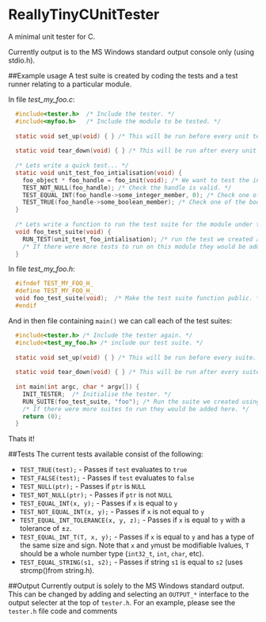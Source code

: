 ﻿# ReallyTinyCUnitTester
A minimal unit tester for C.

Currently output is to the MS Windows standard output console only (using stdio.h).

##Example usage
A test suite is created by coding the tests and a test runner relating to a particular module.

In file *test_my_foo.c*:

```C
  #include<tester.h>  /* Include the tester. */
  #include<myfoo.h>   /* Include the module to be tested. */
    
  static void set_up(void) { } /* This will be run before every unit test. In this example it does nothing. */
  
  static void tear_down(void) { } /* This will be run after every unit test. In this example it does nothing. */
    
  /* Lets write a quick test... */
  static void unit_test_foo_intialisation(void) {
    foo_object * foo_handle = foo_init(void); /* We want to test the initialisation of the module. */
    TEST_NOT_NULL(foo_handle); /* Check the handle is valid. */
    TEST_EQUAL_INT(foo_handle->some_integer_member, 0); /* Check one of the integer type members holds the correct value. */
    TEST_TRUE(foo_handle->some_boolean_member); /* Check one of the boolean type members  holds the correct value. */
  }
   
  /* Lets write a function to run the test suite for the module under test... */
  void foo_test_suite(void) {
    RUN_TEST(unit_test_foo_intialisation); /* run the test we created above. */
    /* If there were more tests to run on this module they would be added here. */
  }
```

In file *test_my_foo.h*:

```C
  #ifndef TEST_MY_FOO_H_
  #define TEST_MY_FOO_H_
  void foo_test_suite(void);  /* Make the test suite function public. */
  #endif
```

And in then file containing `main()` we can call each of the test suites:

```C
  #include<tester.h> /* Include the tester again. */
  #include<test_my_foo.h> /* include our test suite. */
  
  static void set_up(void) { } /* This will be run before every suite. In this example it does nothing. */
  
  static void tear_down(void) { } /* This will be run after every suite. In this example it does nothing. */
  
  int main(int argc, char * argv[]) {
    INIT_TESTER;  /* Initialise the tester. */
    RUN_SUITE(foo_test_suite, "foo"); /* Run the suite we created using the runner, we also give it a pretty string name, "foo" for the results display. */
    /* If there were more suites to run they would be added here. */
    return (0);
  }
```

Thats it!

##Tests
The current tests available consist of the following:

- ```TEST_TRUE(test);``` - Passes if `test` evaluates to `true`
- ```TEST_FALSE(test);``` - Passes if `test` evaluates to `false`
- ```TEST_NULL(ptr);``` - Passes if `ptr` is `NULL`
- ```TEST_NOT_NULL(ptr);``` - Passes if `ptr` is not `NULL`
- ```TEST_EQUAL_INT(x, y);``` - Passes if `x` is equal to `y`
- ```TEST_NOT_EQUAL_INT(x, y);``` - Passes if `x` is not equal to `y`
- ```TEST_EQUAL_INT_TOLERANCE(x, y, z);``` - Passes if `x` is equal to `y` with a tolerance of ±`z`.
- ```TEST_EQUAL_INT_T(T, x, y);``` - Passes if `x` is equal to `y` and has a type of the same size and sign. Note that `x` and `y`must be modifiable lvalues, `T` should be a whole number type (`int32_t`, `int`, `char`, etc).
- ```TEST_EQUAL_STRING(s1, s2);``` - Passes if string `s1` is equal to `s2` (uses strcmp()from string.h).

##Output
Currently output is solely to the MS Windows standard output. This can be changed by adding and selecting an `OUTPUT_*` interface to the output selecter at the top of `tester.h`. For an example, please see the `tester.h` file code and comments

